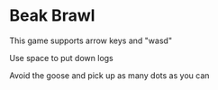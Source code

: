 # Beak Brawl
<p>This game supports arrow keys and "wasd"</p>
<p>Use space to put down logs</p>
<p>Avoid the goose and pick up as many dots as you can</p>
